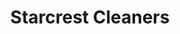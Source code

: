 ---
title: "Starcrest Cleaners"
url: /springfield/starcrest-cleaners-conestoga-drive/
shop: laundry
---